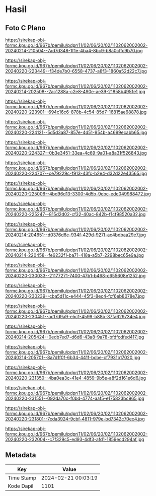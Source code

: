 # Hasil

## Foto C Plano

https://sirekap-obj-formc.kpu.go.id/967b/pemilu/pdpr/11/02/06/20/02/1102062002002-20240214-210504--7ad7d348-1f1e-4ba4-8bc9-b8a0cffc9b70.jpg

https://sirekap-obj-formc.kpu.go.id/967b/pemilu/pdpr/11/02/06/20/02/1102062002002-20240220-223449--f34de7b0-6558-4737-a8f3-1860a52d22c7.jpg

https://sirekap-obj-formc.kpu.go.id/967b/pemilu/pdpr/11/02/06/20/02/1102062002002-20240214-202508--2ac1288a-c2e8-490e-ae39-21858b4951e1.jpg

https://sirekap-obj-formc.kpu.go.id/967b/pemilu/pdpr/11/02/06/20/02/1102062002002-20240220-223901--694c16c6-878b-4c54-85d7-16815ae68878.jpg

https://sirekap-obj-formc.kpu.go.id/967b/pemilu/pdpr/11/02/06/20/02/1102062002002-20240220-224121--5d5d3a87-857e-4d51-954b-a4699ecabb65.jpg

https://sirekap-obj-formc.kpu.go.id/967b/pemilu/pdpr/11/02/06/20/02/1102062002002-20240220-224327--0b3e3451-33ea-4c69-9a01-a8a31f526843.jpg

https://sirekap-obj-formc.kpu.go.id/967b/pemilu/pdpr/11/02/06/20/02/1102062002002-20240220-224707--ce79229c-f913-43fc-b2e4-d32d22e43565.jpg

https://sirekap-obj-formc.kpu.go.id/967b/pemilu/pdpr/11/02/06/20/02/1102062002002-20240220-225006--4bd96d13-3300-4d5b-9ebc-ede049988472.jpg

https://sirekap-obj-formc.kpu.go.id/967b/pemilu/pdpr/11/02/06/20/02/1102062002002-20240220-225247--815d2d02-cf32-40ac-842b-f1cf98520a32.jpg

https://sirekap-obj-formc.kpu.go.id/967b/pemilu/pdpr/11/02/06/20/02/1102062002002-20240214-204651--d0376d6c-934f-429d-927f-ac4bdbaa29e7.jpg

https://sirekap-obj-formc.kpu.go.id/967b/pemilu/pdpr/11/02/06/20/02/1102062002002-20240214-220458--fe6232f1-ba71-418a-a5b7-2298bec65e9a.jpg

https://sirekap-obj-formc.kpu.go.id/967b/pemilu/pdpr/11/02/06/20/02/1102062002002-20240220-230033--21177271-7400-47b1-b468-c655608e1252.jpg

https://sirekap-obj-formc.kpu.go.id/967b/pemilu/pdpr/11/02/06/20/02/1102062002002-20240220-230239--cba5d11c-e444-45f3-8ec4-fcf6eb8078e7.jpg

https://sirekap-obj-formc.kpu.go.id/967b/pemilu/pdpr/11/02/06/20/02/1102062002002-20240220-230451--ac17d9a9-e5c1-4599-b88b-37fa629734e4.jpg

https://sirekap-obj-formc.kpu.go.id/967b/pemilu/pdpr/11/02/06/20/02/1102062002002-20240214-205424--0edb7ed7-d6d6-43a8-9a78-bfdfcdfed417.jpg

https://sirekap-obj-formc.kpu.go.id/967b/pemilu/pdpr/11/02/06/20/02/1102062002002-20240214-205701--8a7d1f0f-6b34-441f-bcbe-cf7931b17020.jpg

https://sirekap-obj-formc.kpu.go.id/967b/pemilu/pdpr/11/02/06/20/02/1102062002002-20240220-231350--4ba0ea3c-41e4-4859-9b5e-a8f2d161e6d6.jpg

https://sirekap-obj-formc.kpu.go.id/967b/pemilu/pdpr/11/02/06/20/02/1102062002002-20240220-231551--092da70c-f0bd-4774-aaf5-e175823bc965.jpg

https://sirekap-obj-formc.kpu.go.id/967b/pemilu/pdpr/11/02/06/20/02/1102062002002-20240220-231801--7cda3924-9cbf-4811-979e-bd7342c70ec4.jpg

https://sirekap-obj-formc.kpu.go.id/967b/pemilu/pdpr/11/02/06/20/02/1102062002002-20240220-232004--c7f329c5-ed93-4df3-afd1-1859ecd294af.jpg


## Metadata

| Key        | Value               |
| ---------- | ------------------- |
| Time Stamp | 2024-02-21 00:03:19 |
| Kode Dapil | 1101                |



